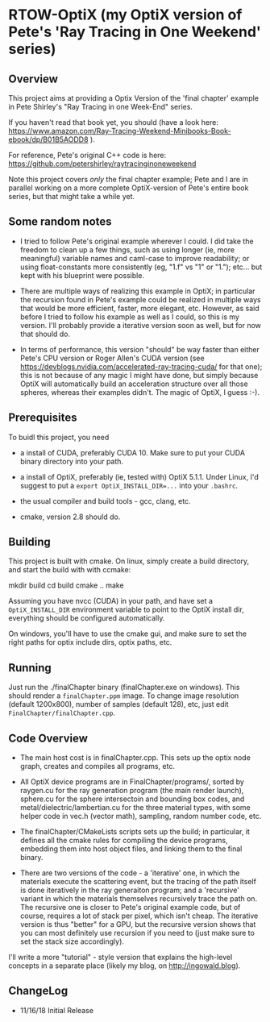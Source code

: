 # RTOW-OptiX (my OptiX version of Pete's 'Ray Tracing in One Weekend' series)

## Overview

This project aims at providing a Optix Version of the 'final chapter'
example in Pete Shirley's "Ray Tracing in one Week-End" series.

If you haven't read that book yet, you should (have a look here:
https://www.amazon.com/Ray-Tracing-Weekend-Minibooks-Book-ebook/dp/B01B5AODD8
).

For reference, Pete's original C++ code is here:
https://github.com/petershirley/raytracinginoneweekend

Note this project covers *only* the final chapter example; Pete and I
are in parallel working on a more complete OptiX-version of Pete's
entire book series, but that might take a while yet.

## Some random notes

- I tried to follow Pete's original example wherever I could. I did
  take the freedom to clean up a few things, such as using longer (ie,
  more meaningful) variable names and caml-case to improve
  readability; or using float-constants more consistently (eg, "1.f"
  vs "1" or "1."); etc... but kept with his blueprint were
  possible. 

- There are multiple ways of realizing this example in OptiX; in
  particular the recursion found in Pete's example could be realized
  in multiple ways that would be more efficient, faster, more elegant,
  etc. However, as said before I tried to follow his example as well
  as I could, so this is my version. I'll probably provide a iterative
  version soon as well, but for now that should do.

- In terms of performance, this version "should" be way faster than
  either Pete's CPU version or Roger Allen's CUDA version (see
  https://devblogs.nvidia.com/accelerated-ray-tracing-cuda/ for that
  one); this is not because of any magic I might have done, but simply
  because OptiX will automatically build an acceleration structure
  over all those spheres, whereas their examples didn't. The magic of
  OptiX, I guess :-).


## Prerequisites

To buidl this project, you need

- a install of CUDA, preferably CUDA 10. Make sure to put your CUDA
  binary directory into your path.

- a install of OptiX, preferably (ie, tested with) OptiX 5.1.1. Under
  Linux, I'd suggest to put a ```export OptiX_INSTALL_DIR=...``` into your
  ```.bashrc```.

- the usual compiler and build tools - gcc, clang, etc.

- cmake, version 2.8 should do.


## Building

This project is built with cmake. On linux, simply create a build
directory, and start the build with with ccmake:

   mkdir build
   cd build
   cmake ..
   make

Assuming you have nvcc (CUDA) in your path, and have set a
```OptiX_INSTALL_DIR``` environment variable to point to the OptiX
install dir, everything should be configured automatically.

On windows, you'll have to use the cmake gui, and make sure to set the
right paths for optix include dirs, optix paths, etc.


## Running

Just run the ./finalChapter binary (finalChapter.exe on windows). This
should render a ```finalChapter.ppm``` image. To change image
resolution (default 1200x800), number of samples (default 128), etc,
just edit ```FinalChapter/finalChapter.cpp```.



## Code Overview

- The main host cost is in finalChapter.cpp. This sets up the optix
  node graph, creates and compiles all programs, etc.

- All OptiX device programs are in FinalChapter/programs/, sorted by
  raygen.cu for the ray generation program (the main render launch),
  sphere.cu for the sphere intersectoin and bounding box codes, and
  metal/dielectric/lambertian.cu for the three material types, with
  some helper code in vec.h (vector math), sampling, random number
  code, etc.

- The finalChapter/CMakeLists scripts sets up the build; in
  particular, it defines all the cmake rules for compiling the device
  programs, embedding them into host object files, and linking them to
  the final binary.

- There are two versions of the code - a 'iterative' one, in which the
  materials execute the scattering event, but the tracing of the path
  itself is done iteratively in the ray generaiton program; and a
  'recursive' variant in which the materials themselves recursively
  trace the path on. The recursive one is closer to Pete's original
  example code, but of course, requires a lot of stack per pixel,
  which isn't cheap. The iterative version is thus "better" for a GPU,
  but the recursive version shows that you can most definitely use
  recursion if you need to (just make sure to set the stack size
  accordingly).
  
I'll write a more "tutorial" - style version that explains the
high-level concepts in a separate place (likely my blog, on
http://ingowald.blog).


## ChangeLog

- 11/16/18 Initial Release
